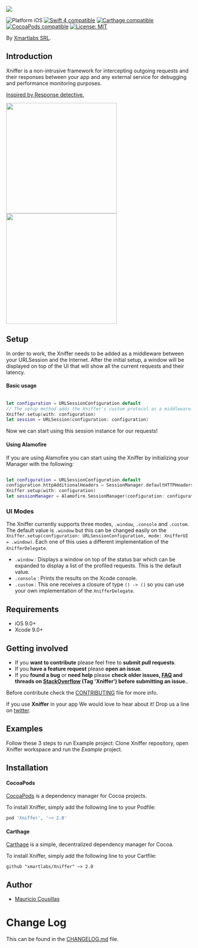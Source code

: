 
<img src="./XnifferLogo.png" />
<p align="left">
<img src="https://img.shields.io/badge/platform-iOS-blue.svg?style=flat" alt="Platform iOS" />
<a href="https://developer.apple.com/swift"><img src="https://img.shields.io/badge/swift4-compatible-4BC51D.svg?style=flat" alt="Swift 4 compatible" /></a>
<a href="https://github.com/Carthage/Carthage"><img src="https://img.shields.io/badge/Carthage-compatible-4BC51D.svg?style=flat" alt="Carthage compatible" /></a>
<a href="https://cocoapods.org/pods/Xniffer"><img src="https://img.shields.io/cocoapods/v/Xniffer.svg" alt="CocoaPods compatible" /></a>
<a href="https://raw.githubusercontent.com/xmartlabs/Xniffer/master/LICENSE"><img src="http://img.shields.io/badge/license-MIT-blue.svg?style=flat" alt="License: MIT" /></a>
</p>

By [Xmartlabs SRL](http://xmartlabs.com).

## Introduction

Xniffer is a non-intrusive framework for intercepting outgoing requests and their responses between your app and any external service for debugging and performance monitoring purposes.

<a href="https://github.com/netguru/ResponseDetective"> Inspired by Response detective. </a>


<img src="Example/fetch.gif" width="300"/>
<img src="Example/curl.gif" width="300"/>

## Setup

In order to work, the Xniffer needs to be added as a middleware between your URLSession and the Internet.
After the initial setup, a window will be displayed on top of the UI that will show all the current requests and their latency.

#### Basic usage
```swift

let configuration = URLSessionConfiguration.default
// The setup method adds the Xniffer's custom protocol as a middleware.
Xniffer.setup(with: configuration)
let session = URLSession(configuration: configuration)
```
Now we can start using this session instance for our requests!

#### Using Alamofire
If you are using Alamofire you can start using the Xniffer by initializing your Manager with the following:
```swift

let configuration = URLSessionConfiguration.default
configuration.httpAdditionalHeaders = SessionManager.defaultHTTPHeaders
Xniffer.setup(with: configuration)
let sessionManager = Alamofire.SessionManager(configuration: configuration)
```
### UI Modes
The Xniffer currently supports three modes, `.window`, `.console` and `.custom`. The default value is `.window` but this can be changed easily on the `Xniffer.setup(configuration: URLSessionConfiguration, mode: XnifferUI = .window)`.
 Each one of this uses a different implementation of the `XnifferDelegate`.

  * `.window` : Displays a window on top of the status bar which can be expanded to display a list of the profiled requests. This is the default value.
  * `.console` : Prints the results on the Xcode console.
  * `.custom` : This one receives a closure of type `() -> ()` so you can use your own implementation of the `XnifferDelegate`.


## Requirements

* iOS 9.0+
* Xcode 9.0+

## Getting involved

* If you **want to contribute** please feel free to **submit pull requests**.
* If you **have a feature request** please **open an issue**.
* If you **found a bug** or **need help** please **check older issues, [FAQ](#faq) and threads on [StackOverflow](http://stackoverflow.com/questions/tagged/Xniffer) (Tag 'Xniffer') before submitting an issue.**.

Before contribute check the [CONTRIBUTING](https://github.com/xmartlabs/Xniffer/blob/master/CONTRIBUTING.md) file for more info.

If you use **Xniffer** in your app We would love to hear about it! Drop us a line on [twitter](https://twitter.com/xmartlabs).

## Examples

Follow these 3 steps to run Example project: Clone Xniffer repository, open Xniffer workspace and run the *Example* project.
## Installation

#### CocoaPods

[CocoaPods](https://cocoapods.org/) is a dependency manager for Cocoa projects.

To install Xniffer, simply add the following line to your Podfile:

```ruby
pod 'Xniffer', '~> 2.0'
```

#### Carthage

[Carthage](https://github.com/Carthage/Carthage) is a simple, decentralized dependency manager for Cocoa.

To install Xniffer, simply add the following line to your Cartfile:

```ogdl
github "xmartlabs/Xniffer" ~> 2.0
```

## Author

* [Mauricio Cousillas](https://github.com/mcousillas6)

# Change Log

This can be found in the [CHANGELOG.md](CHANGELOG.md) file.
